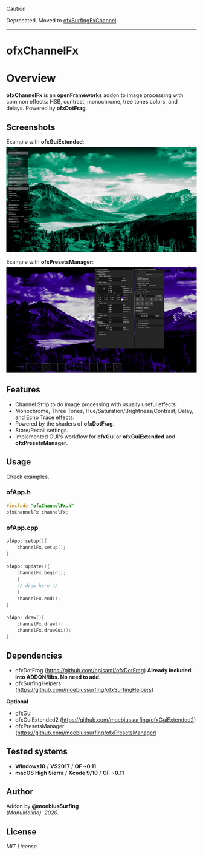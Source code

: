 
> [!CAUTION]
> Deprecated.
> Moved to [ofxSurfingFxChannel](https://github.com/moebiussurfing/ofxSurfingFxChannel)

----

ofxChannelFx
=============================

# Overview
**ofxChannelFx** is an **openFrameworks** addon to image processing with common effects: HSB, contrast, monochrome, tree tones colors, and delays.
Powered by **ofxDotFrag**.

## Screenshots
Example with **ofxGuiExtended**:  
![image](/readme_images/Capture2.PNG?raw=true "image")

Example with **ofxPresetsManager**:  
![image](/readme_images/Capture1.PNG?raw=true "image")

## Features
- Channel Strip to do image processing with usually useful effects.
- Monochrome, Three Tones, Hue/Saturation/Brightness/Contrast, Delay, and Echo Trace effects.
- Powered by the shaders of **ofxDotFrag**.
- Store/Recall settings.
- Implemented GUI's workflow for **ofxGui** or **ofxGuiExtended** and **ofxPresetsManager**.

## Usage
Check examples.  

### ofApp.h
```.cpp
#include "ofxChannelFx.h"
ofxChannelFx channelFx;
```

### ofApp.cpp
```.cpp
ofApp::setup(){
	channelFx.setup();
}

ofApp::update(){
	channelFx.begin();
	{
	// draw here //
	}
	channelFx.end();
}

ofApp::draw(){
	channelFx.draw();
	channelFx.drawGui();
}
```

## Dependencies

- ofxDotFrag (https://github.com/npisanti/ofxDotFrag) **Already included into ADDON/libs. No need to add.**    
- ofxSurfingHelpers (https://github.com/moebiussurfing/ofxSurfingHelpers)  

**Optional**  
- ofxGui  
- ofxGuiExtended2 (https://github.com/moebiussurfing/ofxGuiExtended2)  
- ofxPresetsManager (https://github.com/moebiussurfing/ofxPresetsManager)  

## Tested systems
- **Windows10** / **VS2017** / **OF ~0.11**
- **macOS High Sierra** / **Xcode 9/10** / **OF ~0.11**

## Author
Addon by **@moebiusSurfing**  
*(ManuMolina). 2020.*

## License
*MIT License.*
